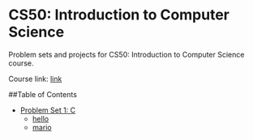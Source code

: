 # CS50: Introduction to Computer Science

Problem sets and projects for CS50: Introduction to Computer Science course.

Course link: [link](https://www.edx.org/course/cs50s-introduction-to-computer-science)

##Table of Contents
* [Problem Set 1: C](https://github.com/CalvinChe/CS50/tree/master/pset1)
  * [hello](https://github.com/CalvinChe/CS50/blob/master/pset1/hello.c)
  * [mario](https://github.com/CalvinChe/CS50/blob/master/pset1/mario.c)
